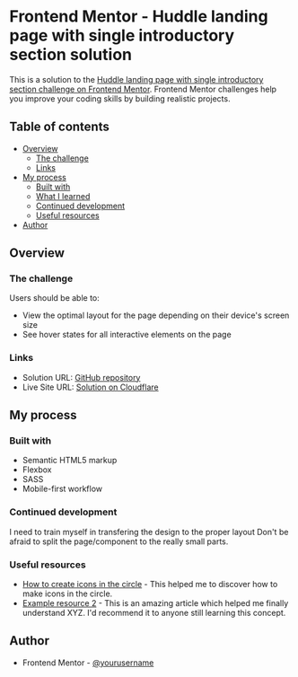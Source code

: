 # Frontend Mentor - Huddle landing page with single introductory section solution

This is a solution to the [Huddle landing page with single introductory section challenge on Frontend Mentor](https://www.frontendmentor.io/challenges/huddle-landing-page-with-a-single-introductory-section-B_2Wvxgi0). Frontend Mentor challenges help you improve your coding skills by building realistic projects. 

## Table of contents

- [Overview](#overview)
  - [The challenge](#the-challenge)
  - [Links](#links)
- [My process](#my-process)
  - [Built with](#built-with)
  - [What I learned](#what-i-learned)
  - [Continued development](#continued-development)
  - [Useful resources](#useful-resources)
- [Author](#author)


## Overview

### The challenge

Users should be able to:

- View the optimal layout for the page depending on their device's screen size
- See hover states for all interactive elements on the page

### Links

- Solution URL: [GitHub repository](https://github.com/Ivuska/frontendmentor-huddle-landing-page-with-single-introductory-section.git)
- Live Site URL: [Solution on Cloudflare](https://frontendmentor-huddle-landing-page-with-single-introductor.pages.dev/)

## My process

### Built with

- Semantic HTML5 markup
- Flexbox
- SASS
- Mobile-first workflow

### Continued development

I need to train myself in transfering the design to the proper layout
Don't be afraid to split the page/component to the really small parts. 

### Useful resources

- [How to create icons in the circle](https://stackoverflow.com/questions/21905710/make-font-awesome-icons-in-a-circle) - This helped me to discover how to make icons in the circle.
- [Example resource 2](https://www.example.com) - This is an amazing article which helped me finally understand XYZ. I'd recommend it to anyone still learning this concept.

## Author

- Frontend Mentor - [@yourusername](https://www.frontendmentor.io/profile/yourusername)
